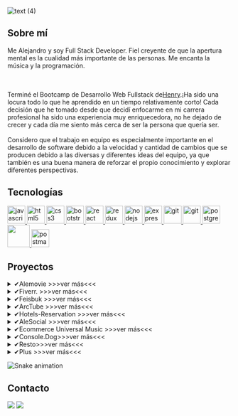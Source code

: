 ![text (4)](https://user-images.githubusercontent.com/101005998/187993785-5f271559-27b0-4b33-a717-35b27248d32f.gif)




## Sobre mí

<p>
Me Alejandro y soy Full Stack Developer. Fiel creyente de que la apertura mental es la cualidad más importante de las personas. Me encanta la música y la programación.

<br><br>
Terminé el Bootcamp de Desarrollo Web Fullstack de<a href="https://www.soyhenry.com">Henry</a>.¡Ha sido una locura todo lo que he aprendido en un tiempo relativamente corto! Cada decisión que he tomado desde que decidí enfocarme en mi carrera profesional ha sido una experiencia muy enriquecedora, no he dejado de crecer y cada día me siento más cerca de ser la persona que quería ser.
<br><br>
Considero que el trabajo en equipo es especialmente importante en el desarrollo de software debido a la velocidad y cantidad de cambios que se producen debido a las diversas y diferentes ideas del equipo, ya que también es una buena manera de reforzar el propio conocimiento y explorar diferentes perspectivas.
</p>

## Tecnologías

<p align="left">  <a href="https://developer.mozilla.org/en-US/docs/Web/JavaScript" target="_blank"> <img src="https://upload.wikimedia.org/wikipedia/commons/thumb/9/99/Unofficial_JavaScript_logo_2.svg/1024px-Unofficial_JavaScript_logo_2.svg.png" alt="javascript" width="40" height="40"/> </a> 
<a href="https://www.w3.org/html/" target="_blank"> <img src="https://upload.wikimedia.org/wikipedia/commons/thumb/3/38/HTML5_Badge.svg/600px-HTML5_Badge.svg.png" alt="html5" width="40" height="40"/> </a>
<a href="https://www.w3schools.com/css/" target="_blank"> <img src="https://cdn4.iconfinder.com/data/icons/social-media-logos-6/512/121-css3-512.png" alt="css3" width="40" height="40"/> </a> 
<a href="https://getbootstrap.com" target="_blank"> <img src="https://upload.wikimedia.org/wikipedia/commons/thumb/b/b2/Bootstrap_logo.svg/1024px-Bootstrap_logo.svg.png" alt="bootstrap" width="40" height="40"/> </a>
<a href="https://reactjs.org/" target="_blank"> <img src="https://seeklogo.com/images/R/react-logo-7B3CE81517-seeklogo.com.png" alt="react" width="40" height="40"/> </a> 
<a href="https://redux.js.org" target="_blank"> <img src="https://seeklogo.com/images/R/redux-logo-9CA6836C12-seeklogo.com.png" alt="redux" width="40" height="40"/> </a>
<a href="https://nodejs.org" target="_blank"> <img src="https://cdn.pixabay.com/photo/2015/04/23/17/41/node-js-736399_960_720.png" alt="nodejs" height="40"/> </a>
<a href="https://expressjs.com" target="_blank"> <img src="https://i.cloudup.com/zfY6lL7eFa-3000x3000.png" alt="express" height="40"/> </a> 
<a href="https://git-scm.com/" target="_blank"> <img src="https://www.vectorlogo.zone/logos/git-scm/git-scm-icon.svg" alt="git" width="40" height="40"/> </a> 
<a href="https://insomnia.com/" target="_blank"> <img src="https://seeklogo.com/images/I/insomnia-logo-A35E09EB19-seeklogo.com.png" alt="git" width="40" height="40"/> </a> <a href="https://www.postgresql.org" target="_blank"> <img src="https://upload.wikimedia.org/wikipedia/commons/thumb/2/29/Postgresql_elephant.svg/1200px-Postgresql_elephant.svg.png" alt="postgresql" width="40" height="40"/> </a> 
<a href="https://www.mongoDB.org" target="_blank"> <img src="https://w7.pngwing.com/pngs/956/695/png-transparent-mongodb-original-wordmark-logo-icon-thumbnail.png" alt="" width="50" height="50"/> </a> 
<a href="https://postman.com" target="_blank"> <img src="https://www.vectorlogo.zone/logos/getpostman/getpostman-icon.svg" alt="postman" width="40" height="40"/> </a> 
</div>

## Proyectos
<details>
    <summary>✔Alemovie  >>>ver más<<<</summary>
<p><img alt='✔Movie.1' src='https://user-images.githubusercontent.com/101005998/228261001-935d6e77-8151-40f4-a572-8f191d85bfab.png' width="250" height="180"/>
<img alt='✔Movie.2' src='https://user-images.githubusercontent.com/101005998/228261157-833f0ecf-6cb4-47de-b6e0-de79efe98300.png' width="250" height="180"/>
 <img alt='✔Movie.3' src='https://user-images.githubusercontent.com/101005998/228261442-56473daf-4c16-48c5-a9eb-01e90bce08a6.png' width="250" height="180"/><details><summary>>>>Deploy<<<</summary>
<p>asdasdasdasd</p></details></details>


<details>
    <summary>✔Fiverr.   >>>ver más<<<</summary>
<p><img alt='✔Fiverr.1' src='https://user-images.githubusercontent.com/101005998/219974106-a3ad4d29-4a51-4180-9fb7-cbef45992643.png' width="250" height="180"/>
<img alt='✔Fiverr.2' src='https://user-images.githubusercontent.com/101005998/219974232-73fb5a7d-2455-437f-bcec-90d920941e88.png' width="250" height="180"/>
 <img alt='✔Fiverr.3' src='https://user-images.githubusercontent.com/101005998/219974256-8a3da070-0583-4012-ac68-14bdc8be6160.png' width="250" height="180"/><br /><br /></details>

<details>
    <summary>✔Feisbuk   >>>ver más<<<</summary>
<p><img alt='✔Feisbuk' src='https://user-images.githubusercontent.com/101005998/201527099-8e3eea28-df60-49ce-8713-123af938b2f2.png' width="250" height="180"/>
<img alt='✔Feisbuk2' src='https://user-images.githubusercontent.com/101005998/201527171-bb52d288-e839-4548-ab1a-d8202487dc2d.png' width="250" height="180"/>
 <img alt='✔Feisbuk3' src='https://user-images.githubusercontent.com/101005998/201527217-7c99836d-375a-49fb-b692-1408ad76c659.png' width="250" height="180"/><br /><br /></details>
    
<details>
    <summary>✔ArcTube   >>>ver más<<<</summary>
 <p><img alt='✔ArcTube' src='https://user-images.githubusercontent.com/101005998/198392701-f7227cb4-82f6-4ecb-bc19-afeeeb8fc09f.png' width="250" height="180"/>
<img alt='✔ArcTube2' src='https://user-images.githubusercontent.com/101005998/198392864-a007aadf-be22-4b2e-b715-48d1d3780640.png' width="250" height="180"/>
 <img alt='✔ArcTube3' src='https://user-images.githubusercontent.com/101005998/198393680-6aa865fd-176a-4203-9f42-47c8ee0d0f42.png' width="250" height="180"/><br /><br /></details>

 <details>
    <summary>✔Hotels-Reservation  >>>ver más<<<</summary>
 <p><img alt='✔Hotels-Reservation' src='https://user-images.githubusercontent.com/101005998/194777791-13f98d6d-6433-4b75-bab1-04026846594d.png' width="250" height="180"/>
<img alt='✔Ecomerce Universal Music2' src='https://user-images.githubusercontent.com/101005998/194777918-f353c262-be8c-47ed-a713-13dadb0038dc.png' width="250" height="180"/>
 <img alt='✔Ecomerce Universal Music3' src='https://user-images.githubusercontent.com/101005998/194777934-4d9cae6e-e40e-4e13-817f-916abd26e1df.png' width="250" height="180"/><br /><br /></details>
     
<details>
    <summary>✔AleSocial  >>>ver más<<<</summary>
 <p><img alt='✔AleSocial1' src='https://user-images.githubusercontent.com/101005998/220920709-d6c7b3ca-52a7-4246-9b96-a528b5db02b6.png' width="250" height="180"/>
<img alt='✔AleSocial2' src='https://user-images.githubusercontent.com/101005998/220921075-448abb3f-6414-4f1f-a435-c59fc3050daa.png' width="250" height="180"/>
 <img alt='✔AleSocial3' src='https://user-images.githubusercontent.com/101005998/220921206-4171b676-f663-48fb-a434-15ed78f5b024.png' width="250" height="180"/><br /><br /></details>

<details>
    <summary>✔Ecommerce Universal Music >>>ver más<<<</summary>
 <p><img alt='✔Ecommerce Universal Music' src='https://user-images.githubusercontent.com/101005998/187280053-0cb266b8-4ccd-4cc1-ac87-c41f2466845b.png' width="250" height="180"/>
<img alt='✔Ecomerce Universal Music2' src='https://user-images.githubusercontent.com/101005998/187325973-abee7594-6dfc-4ebb-a670-0527cc4feb37.png' width="250" height="180"/>
 <img alt='✔Ecomerce Universal Music3' src='https://user-images.githubusercontent.com/101005998/187327005-0f51a729-505e-459b-8f25-dbf3cea26ad0.png' width="250" height="180"/></details>
 
 <details>
    <summary>✔Console.Dog>>>ver más<<<</summary>   
 ✔console.Dog()<br />
<img alt='✔DogsApp' src='https://user-images.githubusercontent.com/101005998/187280312-c69bc122-9e74-4ff5-8eec-36a5939c20d0.png' width="250" height="180"/>
 <img alt='✔DogsApp' src='https://user-images.githubusercontent.com/101005998/187328880-606437d8-b7f9-407e-ad25-56558d5f4654.png' width="250" height="180"/>
 <img alt='✔DogsApp' src='https://user-images.githubusercontent.com/101005998/187328983-b1b510aa-be21-48c8-a996-86109c729cb2.png' width="250" height="180"/><br /><br /></details>
                    
<details>
    <summary>✔Resto>>>ver más<<<</summary>
<img alt='✔Food' src='https://user-images.githubusercontent.com/101005998/187329762-d2a7efef-6ddc-4b4d-8e9e-5b92be1b726e.png' width="250" height="180"/>
 <img alt='✔Food' src='https://user-images.githubusercontent.com/101005998/187281087-f9c7f4ae-c90e-408c-a821-d3aedf39d647.png' width="250" height="180"/>
  <img alt='✔Food' src='https://user-images.githubusercontent.com/101005998/187329964-84040bec-65fa-4ea1-ae2f-1d63e3b26aa7.png' width="250" height="180"/><br /><br /></details>
                         
 <details>
    <summary>✔Plus  >>>ver más<<<</summary>
  <p> 
 <img alt='✔shop' src='https://user-images.githubusercontent.com/101005998/194778929-19799d4e-f22c-4211-a2f6-102117831e48.png' width="250" height="180"/>
 <img alt='✔weather' src='https://user-images.githubusercontent.com/101005998/194778808-56a82443-f1a4-4afe-9d69-dfeb3b93c711.png' width="250" height="180"/>
 <img alt='✔Food' src='https://user-images.githubusercontent.com/101005998/187330545-555abca4-ef26-40f0-ad3a-90bf64d26976.png' width="250" height="180"/>
<img alt='✔Snake' src='https://user-images.githubusercontent.com/101005998/187290489-89bfd5da-a3a5-41be-bd43-27ed033a3c62.png' width="250" height="180"/>
<img alt='✔Memory' src='https://user-images.githubusercontent.com/101005998/187290659-4005ed9b-aafc-481d-a438-36f3436e6624.png' width="250" height="180"/>
 </p></details>
      
![Snake animation](https://github.com/de-horst/de-horst/blob/output/github-contribution-grid-snake.svg)
        
## Contacto

<div> 
 <a href="https://www.linkedin.com/in/alejandro-cabrera-7b13a7177/"><img src="https://img.shields.io/badge/LinkedIn-0077b5?style=for-the-badge&logo=linkedin&logoColor=white" target="_blank"></a> <a href="mailto:alemank23k@gmail.com?Subject=Aquí%20el%20asunto%20del%20mail" target="_blank"><img src="https://img.shields.io/badge/GMAIL-f14b28?style=for-the-badge&logo=gmail&logoColor=white" target="_blank"></a>
</div>



<!--
**Alek30k/Alek30k** is a ✨ _special_ ✨ repository because its `README.md` (this file) appears on your GitHub profile.

Here are some ideas to get you started:

- 🔭 I’m currently working on ...
- 🌱 I’m currently learning ...
- 👯 I’m looking to collaborate on ...
- 🤔 I’m looking for help with ...
- 💬 Ask me about ...
- 📫 How to reach me: ...
- 😄 Pronouns: ...
- ⚡ Fun fact: ...
-->
